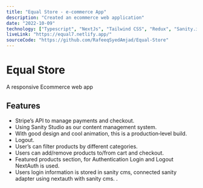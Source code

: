 ```yaml
---
title: "Equal Store ‑ e-commerce App"
description: "Created an ecommerce web application"
date: "2022-10-09"
technology: ["Typescript", "NextJs", "Tailwind CSS", "Redux", "Sanity.io","Stripe", "NextAuth", "Headless Ui"]
liveLink: "https://equal7.netlify.app/"
sourceCode: "https://github.com/RafeeqSyedAmjad/Equal-Store"
---
```


# Equal Store
A responsive  Ecommerce web app 


## Features

-  Stripe’s API to manage payments and checkout.
- Using Sanity Studio as our content management system.
- With good design and cool animation, this is a production‑level build.
- Logout.
- User’s can filter products by different categories.
-  Users can add/remove products to/from cart and checkout.
- Featured products section, for Authentication Login and Logout NextAuth is used.
-  Users login information is stored in sanity cms, connected sanity adapter using nextauth with sanity cms.
    .

